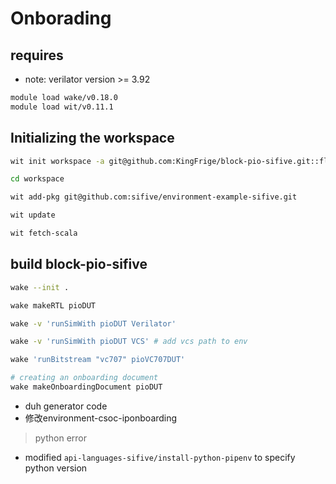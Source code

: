 Onborading
==========

requires
--------------

- note: verilator version >= 3.92

```bash
module load wake/v0.18.0
module load wit/v0.11.1
```

Initializing the workspace
-----------------------------

```bash
wit init workspace -a git@github.com:KingFrige/block-pio-sifive.git::flow-study

cd workspace

wit add-pkg git@github.com:sifive/environment-example-sifive.git

wit update

wit fetch-scala
```

build block-pio-sifive
------------------
```sh
wake --init .

wake makeRTL pioDUT

wake -v 'runSimWith pioDUT Verilator'

wake -v 'runSimWith pioDUT VCS' # add vcs path to env

wake 'runBitstream "vc707" pioVC707DUT'

# creating an onboarding document
wake makeOnboardingDocument pioDUT
```

- duh generator code
- 修改environment-csoc-iponboarding


> python error
- modified `api-languages-sifive/install-python-pipenv` to specify python version
